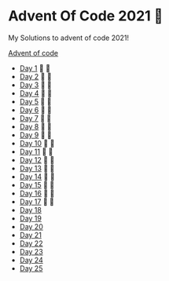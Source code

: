 # Advent Of Code 2021 🎄
My Solutions to advent of code 2021!

  [Advent of code](https://adventofcode.com/)

- [Day 1](https://github.com/Frankcs96/Advent-Of-Code-2021/tree/main/day01) 🌟 🌟
- [Day 2](https://github.com/Frankcs96/Advent-Of-Code-2021/tree/main/day02) 🌟 🌟
- [Day 3](https://github.com/Frankcs96/Advent-Of-Code-2021/tree/main/day03) 🌟 🌟
- [Day 4](https://github.com/Frankcs96/Advent-Of-Code-2021/tree/main/day04) 🌟 🌟
- [Day 5](https://github.com/Frankcs96/Advent-Of-Code-2021/tree/main/day05) 🌟 🌟
- [Day 6](https://github.com/Frankcs96/Advent-Of-Code-2021/tree/main/day06) 🌟 🌟
- [Day 7](https://github.com/Frankcs96/Advent-Of-Code-2021/tree/main/day07) 🌟 🌟
- [Day 8](https://github.com/Frankcs96/Advent-Of-Code-2021/tree/main/day08) 🌟 🌟
- [Day 9](https://github.com/Frankcs96/Advent-Of-Code-2021/tree/main/day09) 🌟 🌟
- [Day 10](https://github.com/Frankcs96/Advent-Of-Code-2021/tree/main/day10) 🌟 🌟
- [Day 11](https://github.com/Frankcs96/Advent-Of-Code-2021/tree/main/day11) 🌟 🌟
- [Day 12](https://github.com/Frankcs96/Advent-Of-Code-2021/tree/main/day12) 🌟 🌟
- [Day 13](https://github.com/Frankcs96/Advent-Of-Code-2021/tree/main/day13) 🌟 🌟
- [Day 14](https://github.com/Frankcs96/Advent-Of-Code-2021/tree/main/day14) 🌟 🌟
- [Day 15](https://github.com/Frankcs96/Advent-Of-Code-2021/tree/main/day15) 🌟 🌟
- [Day 16](https://github.com/Frankcs96/Advent-Of-Code-2021/tree/main/day16) 🌟 🌟
- [Day 17](https://github.com/Frankcs96/Advent-Of-Code-2021/tree/main/day17) 🌟 🌟
- [Day 18](#)
- [Day 19](#)
- [Day 20](#)
- [Day 21](#)
- [Day 22](#)
- [Day 23](#)
- [Day 24](#)
- [Day 25](#)
